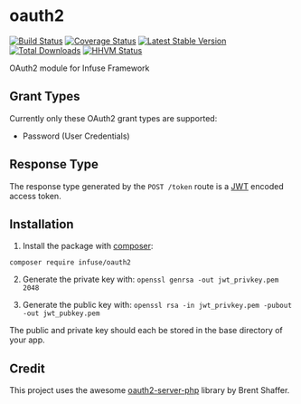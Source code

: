 oauth2
=============

[![Build Status](https://travis-ci.org/infusephp/oauth2.png?branch=master)](https://travis-ci.org/infusephp/oauth2)
[![Coverage Status](https://coveralls.io/repos/infusephp/oauth2/badge.png)](https://coveralls.io/r/infusephp/oauth2)
[![Latest Stable Version](https://poser.pugx.org/infuse/oauth2/v/stable.png)](https://packagist.org/packages/infuse/oauth2)
[![Total Downloads](https://poser.pugx.org/infuse/oauth2/downloads.png)](https://packagist.org/packages/infuse/oauth2)
[![HHVM Status](http://hhvm.h4cc.de/badge/infuse/oauth2.svg)](http://hhvm.h4cc.de/package/infuse/oauth2)

OAuth2 module for Infuse Framework

## Grant Types

Currently only these OAuth2 grant types are supported:
- Password (User Credentials)

## Response Type

The response type generated by the `POST /token` route is a [JWT](http://jwt.io) encoded access token.

## Installation

1. Install the package with [composer](http://getcomposer.org):

```
composer require infuse/oauth2
```

2. Generate the private key with: `openssl genrsa -out jwt_privkey.pem 2048`

3. Generate the public key with: `openssl rsa -in jwt_privkey.pem -pubout -out jwt_pubkey.pem`

The public and private key should each be stored in the base directory of your app.

## Credit

This project uses the awesome [oauth2-server-php](https://github.com/bshaffer/oauth2-server-php) library by Brent Shaffer.